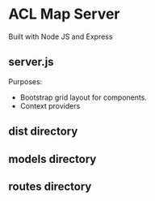 # ACL Map Server

Built with Node JS and Express

## server.js
Purposes:
- Bootstrap grid layout for components.
- Context providers

## dist directory

## models directory

## routes directory

